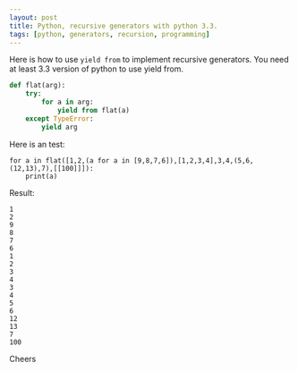 ```yaml
---
layout: post
title: Python, recursive generators with python 3.3.
tags: [python, generators, recursion, programming]
---
```


Here is how to use `yield from` to implement recursive generators. You need
at least 3.3 version of python to use yield from.

``` python
def flat(arg):
    try:
        for a in arg:
            yield from flat(a)
    except TypeError:
        yield arg

``` 

Here is an test:

``` 
for a in flat([1,2,(a for a in [9,8,7,6]),[1,2,3,4],3,4,(5,6,(12,13),7),[[100]]]):
    print(a)

```

Result:
```
1
2
9
8
7
6
1
2
3
4
3
4
5
6
12
13
7
100
```

Cheers

